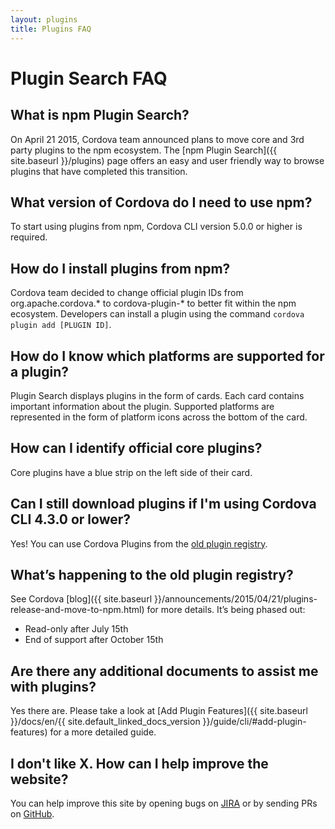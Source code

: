 ```yaml
---
layout: plugins
title: Plugins FAQ
---
```


# Plugin Search FAQ

## What is npm Plugin Search?

On April 21 2015, Cordova team announced plans to move core and 3rd party plugins to the npm ecosystem. The [npm Plugin Search]({{ site.baseurl }}/plugins) page offers an easy and user friendly way to browse plugins that have completed this transition.

## What version of Cordova do I need to use npm?

To start using plugins from npm, Cordova CLI version 5.0.0 or higher is required.

## How do I install plugins from npm?

Cordova team decided to change official plugin IDs from org.apache.cordova.* to cordova-plugin-* to better fit within the npm ecosystem. Developers can install a plugin using the command `cordova plugin add [PLUGIN ID]`.

## How do I know which platforms are supported for a plugin?

Plugin Search displays plugins in the form of cards. Each card contains important information about the plugin. Supported platforms are represented in the form of platform icons across the bottom of the card.

## How can I identify official core plugins?

Core plugins have a blue strip on the left side of their card.

## Can I still download plugins if I'm using Cordova CLI 4.3.0 or lower?

Yes! You can use Cordova Plugins from the [old plugin registry][old_reg].

## What’s happening to the old plugin registry?

See Cordova [blog]({{ site.baseurl }}/announcements/2015/04/21/plugins-release-and-move-to-npm.html) for more details. It’s being phased out:

* Read-only after July 15th
* End of support after October 15th

## Are there any additional documents to assist me with plugins?

Yes there are. Please take a look at [Add Plugin Features]({{ site.baseurl }}/docs/en/{{ site.default_linked_docs_version }}/guide/cli/#add-plugin-features) for a more detailed guide.

## I don't like X. How can I help improve the website?

You can help improve this site by opening bugs on [JIRA](https://issues.apache.org/jira/issues/?jql=project%20%3D%20CB%20AND%20status%20%3D%20Open%20AND%20component%20%3D%20%22Registry%20Web%22) or by sending PRs on [GitHub](https://github.com/apache/cordova-docs/).

[old_reg]: http://50.17.177.14/

